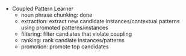 - Coupled Pattern Learner
  + noun phrase chunking: done
  + extraction: extract new candidate instances/contextual patterns using promoted patterns/instances
  + filtering: filter candiates that violate coupling
  + ranking: rank candiate instances/patterns
  + promotion: promote top candidates
